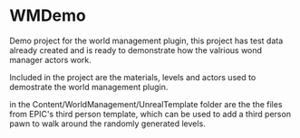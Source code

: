 # WMDemo

Demo project for the world management plugin, this project has test data already created and is ready to demonstrate how the valrious wond manager actors work.

Included in the project are the materials, levels and actors used to demostrate the world management plugin.

in the Content/WorldManagement/UnrealTemplate folder are the the files from EPIC's third person template, which can be used to add a third person pawn to walk around the randomly generated levels.
